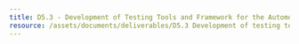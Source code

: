 ```yaml
---
title: D5.3 - Development of Testing Tools and Framework for the Automotive and PPDR Verticals
resource: /assets/documents/deliverables/D5.3 Development of testing tools and framework for the Automotive and PPDR Verticals.pdf
---
```


